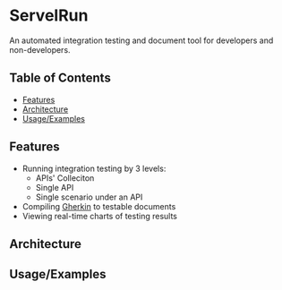# ServelRun

An automated integration testing and document tool for developers and non-developers.


## Table of Contents
- [Features]()
- [Architecture]()
- [Usage/Examples]()

## Features

- Running integration testing by 3 levels:
    - APIs' Colleciton
    - Single API
    - Single scenario under an API
- Compiling [Gherkin](https://cucumber.io/docs/gherkin/) to testable documents
- Viewing real-time charts of testing results 


## Architecture


## Usage/Examples